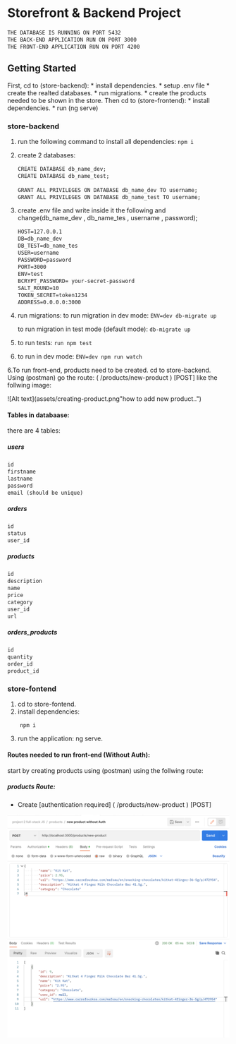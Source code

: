 # Storefront & Backend Project

```
THE DATABASE IS RUNNING ON PORT 5432
THE BACK-END APPLICATION RUN ON PORT 3000
THE FRONT-END APPLICATION RUN ON PORT 4200
```

## Getting Started
First, cd to (store-backend):
    * install dependencies.
    * setup .env file
    * create the realted databases.
    * run migrations.
    * create the products needed to be shown in the store.
Then cd to (store-frontend):
    * install dependencies.
    * run (ng serve)

### store-backend


1. run the following command to install all dependencies:
    ```npm i```

2. create 2 databases:
    ```
    CREATE DATABASE db_name_dev;
    CREATE DATABASE db_name_test;

    GRANT ALL PRIVILEGES ON DATABASE db_name_dev TO username;
    GRANT ALL PRIVILEGES ON DATABASE db_name_test TO username;
    ```

3. create .env file and write inside it the following and change(db_name_dev , db_name_tes , username , password);

    ```
    HOST=127.0.0.1
    DB=db_name_dev
    DB_TEST=db_name_tes
    USER=username
    PASSWORD=password
    PORT=3000
    ENV=test
    BCRYPT_PASSWORD= your-secret-password 
    SALT_ROUND=10
    TOKEN_SECRET=token1234
    ADDRESS=0.0.0.0:3000
    ```

3. run migrations:
    to run migration in dev mode:
    ```ENV=dev db-migrate up```

    to run migration in test mode (default mode):
    ```db-migrate up```

4. to run tests:
    ```run npm test```

5. to run in dev mode:
    ```ENV=dev npm run watch```

6.To run front-end, products need to be created.
    cd to store-backend.
    Using (postman) go the route:
    ( /products/new-product ) [POST] like the follwing image:

![Alt text](assets/creating-product.png"how to add new product..")

#### Tables in databaase:
there are 4 tables:

##### users
    id
    firstname
    lastname
    password
    email (should be unique)

##### orders
    id
    status
    user_id

##### products
    id
    description
    name
    price
    category
    user_id
    url

##### orders_products
    id
    quantity
    order_id
    product_id


### store-fontend

1. cd to store-fontend.
2. install dependencies:
```
    npm i
``` 
3. run the application:
    ng serve.
#### Routes needed to run front-end (Without Auth):

start by creating products using (postman) using the follwing route:

##### products Route:

- Create [authentication required] 
    ( /products/new-product ) [POST]

![Alt text](assets/creating-product.png "how to add body to create new product")